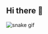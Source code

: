 ## Hi there 👋
![snake gif](https://github.com/Yousef301/yousef301/blob/output/github-contribution-grid-snake.gif)
